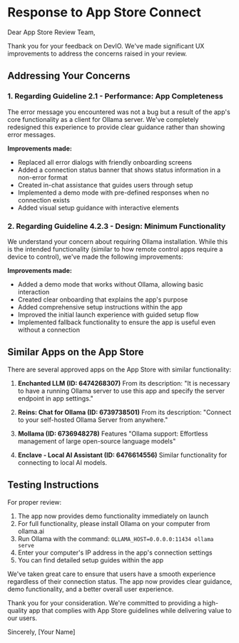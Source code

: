 # Response to App Store Connect

Dear App Store Review Team,

Thank you for your feedback on DevIO. We've made significant UX improvements to address the concerns raised in your review. 

## Addressing Your Concerns

### 1. Regarding Guideline 2.1 - Performance: App Completeness

The error message you encountered was not a bug but a result of the app's core functionality as a client for Ollama server. We've completely redesigned this experience to provide clear guidance rather than showing error messages.

**Improvements made:**
- Replaced all error dialogs with friendly onboarding screens
- Added a connection status banner that shows status information in a non-error format
- Created in-chat assistance that guides users through setup
- Implemented a demo mode with pre-defined responses when no connection exists
- Added visual setup guidance with interactive elements

### 2. Regarding Guideline 4.2.3 - Design: Minimum Functionality

We understand your concern about requiring Ollama installation. While this is the intended functionality (similar to how remote control apps require a device to control), we've made the following improvements:

**Improvements made:**
- Added a demo mode that works without Ollama, allowing basic interaction
- Created clear onboarding that explains the app's purpose
- Added comprehensive setup instructions within the app
- Improved the initial launch experience with guided setup flow
- Implemented fallback functionality to ensure the app is useful even without a connection

## Similar Apps on the App Store

There are several approved apps on the App Store with similar functionality:

1. **Enchanted LLM (ID: 6474268307)**
   From its description: "It is necessary to have a running Ollama server to use this app and specify the server endpoint in app settings."

2. **Reins: Chat for Ollama (ID: 6739738501)**
   From its description: "Connect to your self-hosted Ollama Server from anywhere."

3. **Mollama (ID: 6736948278)**
   Features "Ollama support: Effortless management of large open-source language models"

4. **Enclave - Local AI Assistant (ID: 6476614556)**
   Similar functionality for connecting to local AI models.

## Testing Instructions

For proper review:
1. The app now provides demo functionality immediately on launch
2. For full functionality, please install Ollama on your computer from ollama.ai
3. Run Ollama with the command: `OLLAMA_HOST=0.0.0.0:11434 ollama serve`
4. Enter your computer's IP address in the app's connection settings
5. You can find detailed setup guides within the app

We've taken great care to ensure that users have a smooth experience regardless of their connection status. The app now provides clear guidance, demo functionality, and a better overall user experience.

Thank you for your consideration. We're committed to providing a high-quality app that complies with App Store guidelines while delivering value to our users.

Sincerely,
[Your Name] 